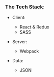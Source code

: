 
### The Tech Stack:

- Client:
  - React & Redux
  - SASS

- Server:
  - Webpack

- Data:
  - JSON

